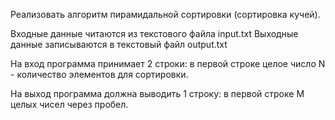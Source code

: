 Реализовать алгоритм пирамидальной сортировки (сортировка кучей).

Входные данные читаются из текстового файла input.txt 
Выходные данные записываются в текстовый файл output.txt 

На вход программа принимает 2 строки: 
в первой строке целое число N - количество элементов для сортировки. 


На выход программа должна выводить 1 строку: 
в первой строке M целых чисел через пробел. 
